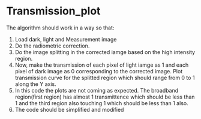 # Transmission_plot

The algorithm should work in a way so that:
1) Load dark, light and Measurement image
2) Do the radiometric correction.
3) Do the image splitting in the corrected iamge based on the high intensity region.
4) Now, make the transmission of each pixel of light iamge as 1 and each pixel of dark image as 0 corresponding to the corrected image. Plot transmission curve for the splitted region which should range from 0 to 1 along the Y axis.
5) In this code the plots are not coming as expected. The broadband region(first region) has almost 1 transmittence which should be less than 1 and the third region also touching 1 which should be less than 1 also.
6) The code should be simplified and modified
